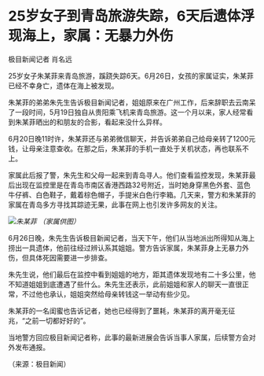 

# 25岁女子到青岛旅游失踪，6天后遗体浮现海上，家属：无暴力外伤

极目新闻记者 肖名远

25岁女子朱某菲来青岛旅游，蹊跷失踪6天。6月26日，女孩的家属证实，朱某菲已经不幸身亡，遗体在海上被发现。

朱某菲的弟弟朱先生告诉极目新闻记者，姐姐原来在广州工作，后来辞职去云南呆了一段时间，5月19日独自从贵阳乘飞机来青岛旅游。这一个月以来，家人经常看到朱某菲晒出的和朋友的合影，看起来没什么异样。

6月20日晚11时许，朱某菲还与弟弟微信聊天，并告诉弟弟自己给母亲转了1200元钱，让母亲注意查收。在那之后，朱某菲的手机一直处于关机状态，再也联系不上。

家属此后报了警，朱先生和父母一起来到青岛寻人。他们查看监控发现，朱某菲最后出现在监控里是在青岛市南区香港西路32号附近，当时她身穿黑色外套、蓝色牛仔裤、白色鞋子，戴着棕色帽子，手提米白色行李箱。几天来，警方和朱某菲的家属在青岛多方寻找其踪迹无果，此事在网上也引发许多网友的关注。

![](https://inews.gtimg.com/om_bt/OBRkSG1ZVFA-XDqAmerWoNCnSx7Ju-4tJQOUIxUuuOXJAAA/1000)_朱某菲 （家属供图）_

6月26日晚，朱先生告诉极目新闻记者，当天下午，他们从当地派出所得知从海上捞出一具遗体，他前往经过辨认系其姐姐。警方告诉家属，朱某菲身上无暴力外伤，但具体死因需要进一步排查。

朱先生说，他们最后在监控中看到姐姐的地方，距其遗体发现地有二十多公里，他不知道姐姐到底遭遇了些什么。朱先生还表示，此前姐姐和家人的聊天一直很正常，不过他也承认，姐姐突然给母亲转钱这一举动有些少见。

朱某菲的一名闺蜜也告诉记者，她也已经得到了噩耗，朱某菲的离开毫无征兆，“之前一切都好好的”。

当地警方回应极目新闻记者称，此事的最新进展会告诉当事人家属，后续警方会对外发布通报。

（来源：极目新闻）

